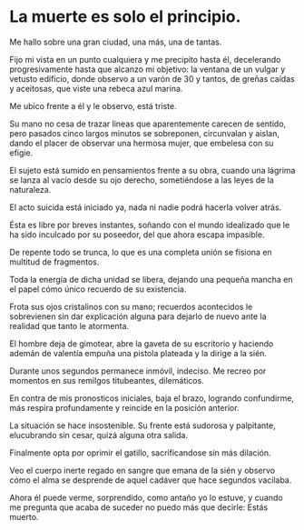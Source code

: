# La muerte es solo el principio.

Me hallo sobre una gran ciudad, una más, una de tantas.

Fijo mi vista en un punto cualquiera y me precipito hasta él,
decelerando progresivamente hasta que alcanzo mi objetivo: la ventana
de un vulgar y vetusto edificio, donde observo a un varón de 30 y
tantos, de greñas caídas y aceitosas, que viste una rebeca azul marina.

Me ubico frente a él y le observo, está triste.

Su mano no cesa de trazar lineas que aparentemente carecen de sentido,
pero pasados cinco largos minutos se sobreponen, circunvalan y aislan,
dando el placer de observar una hermosa mujer, que embelesa con su
efigie.

El sujeto está sumido en pensamientos frente a su obra, cuando una
lágrima se lanza al vacío desde su ojo derecho, sometiéndose a las
leyes de la naturaleza.

El acto suicida está iniciado ya, nada ni nadie podrá hacerla volver
atrás.

Ésta es libre por breves instantes, soñando con el mundo idealizado que
le ha sido inculcado por su poseedor, del que ahora escapa impasible.

De repente todo se trunca, lo que es una completa unión se fisiona en
multitud de fragmentos.

Toda la energía de dicha unidad se libera, dejando una pequeña mancha
en el papel cómo único recuerdo de su existencia.

Frota sus ojos cristalinos con su mano; recuerdos acontecidos le
sobrevienen sin dar explicación alguna para dejarlo de nuevo ante la
realidad que tanto le atormenta.

El hombre deja de gimotear, abre la gaveta de su escritorio y haciendo
ademán de valentía empuña una pistola plateada y la dirige a la sién.

Durante unos segundos permanece inmóvil, indeciso. Me recreo por
momentos en sus remilgos titubeantes, dilemáticos.

En contra de mis pronosticos iniciales, baja el brazo, logrando
confundirme, más respira profundamente y reincide en la posición
anterior.

La situación se hace insostenible. Su frente está sudorosa y
palpitante, elucubrando sin cesar, quizá alguna otra salida.

Finalmente opta por oprimir el gatillo, sacrificandose sin más
dilación.

Veo el cuerpo inerte regado en sangre que emana de la sién y observo
cómo el alma se desprende de aquel cadáver que hace segundos vacilaba.

Ahora él puede verme, sorprendido, como antaño yo lo estuve, y cuando
me pregunta que acaba de suceder no puedo más que decirle: Estás
muerto.